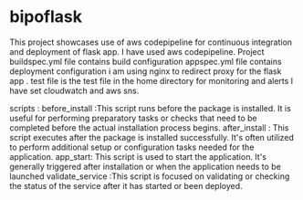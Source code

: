 # bipoflask
This  project showcases use of aws codepipeline for continuous integration and deployment of flask app.
I have used aws codepipeline.
Project
buildspec.yml file contains build configuration
appspec.yml file contains deployment configuration
i am using nginx to redirect proxy for the flask app .
test file is the test file in the home directory
for monitoring and alerts I have set cloudwatch and aws sns.

 scripts :
 before_install :This script runs before the package is installed. It is useful for performing preparatory tasks or checks that need to be completed before the actual installation process begins.
 after_install : This script executes after the package is installed successfully. It's often utilized to perform additional setup or configuration tasks needed for the application. 
 app_start: This script is used to start the application. It's generally triggered after installation or when the application needs to be launched
 validate_service :This script is focused on validating or checking the status of the service after it has started or been deployed.
